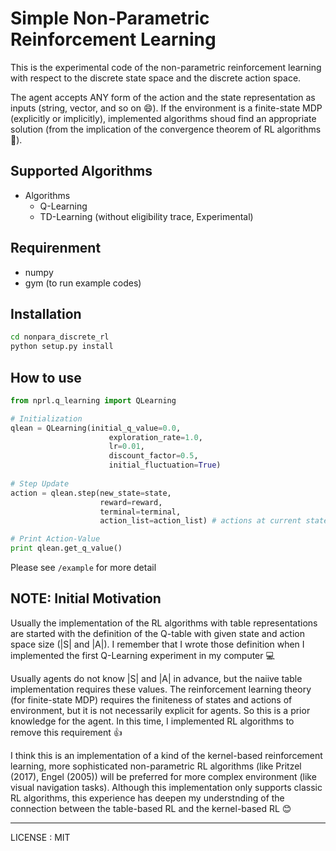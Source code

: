 # Simple Non-Parametric Reinforcement Learning

This is the experimental code of the non-parametric reinforcement learning with respect to the discrete state space and the discrete action space.

The agent accepts ANY form of the action and the state representation as inputs (string, vector, and so on 😄). If the environment is a finite-state MDP (explicitly or implicitly), implemented algorithms shoud find an appropriate solution (from the implication of the convergence theorem of RL algorithms 📖).

## Supported Algorithms
- Algorithms
	- Q-Learning
	- TD-Learning (without eligibility trace, Experimental)

## Requirenment
- numpy
- gym (to run example codes)

## Installation
```bash
cd nonpara_discrete_rl
python setup.py install
```

## How to use
```python
from nprl.q_learning import QLearning

# Initialization
qlean = QLearning(initial_q_value=0.0,
                      exploration_rate=1.0,
                      lr=0.01,
                      discount_factor=0.5,
                      initial_fluctuation=True)
                     
# Step Update
action = qlean.step(new_state=state,
                    reward=reward,
                    terminal=terminal,
                    action_list=action_list) # actions at current state

# Print Action-Value
print qlean.get_q_value()
```

Please see ```/example``` for more detail 

## NOTE: Initial Motivation
Usually the implementation of the RL algorithms with table representations are started with the definition of the Q-table with given state and action space size (|S| and |A|). I remember that I wrote those definition when I implemented the first Q-Learning experiment in my computer 💻

Usually agents do not know |S| and |A| in advance, but the naiive table implementation requires these values. The reinforcement learning theory (for finite-state MDP) requires the finiteness of states and actions of environment, but it is not necessarily explicit for agents. So this is a prior knowledge for the agent. In this time, I implemented RL algorithms to remove this requirement 👍

I think this is an implementation of a kind of the kernel-based reinforcement learning, more sophisticated non-parametric RL algorithms (like Pritzel (2017), Engel (2005)) will be preferred for more complex environment (like visual navigation tasks). Although this implementation only supports classic RL algorithms, this experience has deepen my understnding of the connection between the table-based RL and the kernel-based RL 😊


----
LICENSE : MIT
